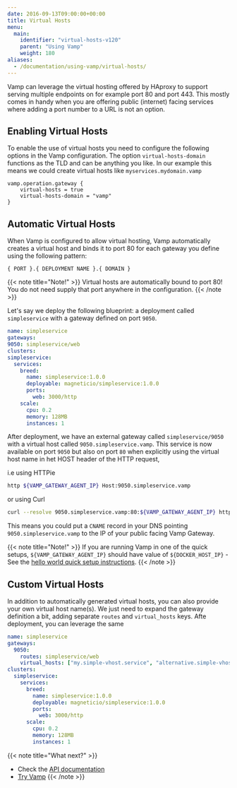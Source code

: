 ```yaml
---
date: 2016-09-13T09:00:00+00:00
title: Virtual Hosts
menu:
  main:
    identifier: "virtual-hosts-v120"
    parent: "Using Vamp"
    weight: 180
aliases:
  - /documentation/using-vamp/virtual-hosts/
---
```


Vamp can leverage the virtual hosting offered by HAproxy to support serving multiple endpoints on for example port 80
and port 443. This mostly comes in handy when you are offering public (internet) facing services where adding a port number
to a URL is not an option.

## Enabling Virtual Hosts

To enable the use of virtual hosts you need to configure the following options in the Vamp configuration.
The option `virtual-hosts-domain` functions as the TLD and can be anything you like. In our example this means we could
create virtual hosts like `myservices.mydomain.vamp`

```
vamp.operation.gateway {
    virtual-hosts = true
    virtual-hosts-domain = "vamp"
}
```

## Automatic Virtual Hosts

When Vamp is configured to allow virtual hosting, Vamp automatically creates a virtual host and binds it to port 80
for each gateway you define using the following pattern:

```
{ PORT }.{ DEPLOYMENT NAME }.{ DOMAIN }
```

{{< note title="Note!" >}}
Virtual hosts are automatically bound to port 80! You do not need supply that port anywhere in the configuration.
{{< /note >}}

Let's say we deploy the following blueprint: a deployment called `simpleservice` with a gateway defined on port `9050`.

```yaml
name: simpleservice
gateways:
9050: simpleservice/web
clusters:
simpleservice:
  services:
    breed:
      name: simpleservice:1.0.0
      deployable: magneticio/simpleservice:1.0.0
      ports:
        web: 3000/http
    scale:
      cpu: 0.2
      memory: 128MB
      instances: 1
```

After deployment, we have an external gateway called `simpleservice/9050` with a virtual host called `9050.simpleservice.vamp`.
This service is now available on port `9050` but also on port `80` when explicitly using the virtual host name in het HOST
header of the HTTP request,

i.e using HTTPie

```bash
http ${VAMP_GATEWAY_AGENT_IP} Host:9050.simpleservice.vamp
```

or using Curl

```bash
curl --resolve 9050.simpleservice.vamp:80:${VAMP_GATEWAY_AGENT_IP} http://9050.simpleservice.vamp
```

This means you could put a `CNAME` record in your DNS pointing `9050.simpleservice.vamp` to the IP of your public facing
Vamp Gateway.

{{< note title="Note!" >}}
If you are running Vamp in one of the quick setups, `${VAMP_GATEWAY_AGENT_IP}` should have value of `${DOCKER_HOST_IP}` - See the [hello world quick setup instructions](/documentation/installation/hello-world#step-2-run-vamp).
{{< /note >}}

## Custom Virtual Hosts

In addition to automatically generated virtual hosts, you can also provide your own virtual host name(s). We just need to
expand the gateway definition a bit, adding separate `routes` and `virtual_hosts` keys. Afte deployment, you can leverage
the same

```yaml
name: simpleservice
gateways:
  9050:
    routes: simpleservice/web
    virtual_hosts: ["my.simple-vhost.service", "alternative.simple-vhost.name"]
clusters:
  simpleservice:
    services:
      breed:
        name: simpleservice:1.0.0
        deployable: magneticio/simpleservice:1.0.0
        ports:
          web: 3000/http
      scale:
        cpu: 0.2
        memory: 128MB
        instances: 1
```

{{< note title="What next?" >}}

- Check the [API documentation](/documentation/api/api-reference)
- [Try Vamp](/documentation/installation/hello-world)
  {{< /note >}}
